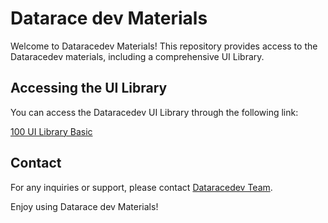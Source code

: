 # Datarace dev Materials

Welcome to Dataracedev Materials! This repository provides access to the Dataracedev materials, including a comprehensive UI Library.

## Accessing the UI Library

You can access the Dataracedev UI Library through the following link:

[100 UI Library Basic](https://www.figma.com/file/XuBrIp6lABEQ1JFyobiVhG/100-UI-Library-Basic?type=design&node-id=368-21939&mode=design&t=7MgBIEt5yfaysZEP-0)

## Contact

For any inquiries or support, please contact [Dataracedev Team](mailto:hello@dataracewire.com).

Enjoy using Datarace dev Materials!
